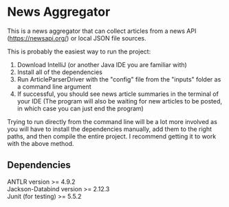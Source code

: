 # News Aggregator

This is a news aggregator that can collect articles from a news API (https://newsapi.org/) or local JSON file sources.

This is probably the easiest way to run the project:
1. Download IntelliJ (or another Java IDE you are familiar with)
2. Install all of the dependencies
3. Run ArticleParserDriver with the "config" file from the "inputs" folder as a command line argument
4. If successful, you should see news article summaries in the terminal of your IDE
   (The program will also be waiting for new articles to be posted, in which case you can just end the program)

Trying to run directly from the command line will be a lot more involved as you will have to install the dependencies manually, add them to the right paths, 
and then compile the entire project. I recommend getting it to work with the above method. 


## Dependencies
ANTLR version >= 4.9.2\
Jackson-Databind version >= 2.12.3\
Junit (for testing) >= 5.5.2
